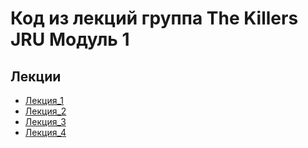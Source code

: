 
# Код из лекций группа The Killers JRU Модуль 1

## Лекции
- [Лекция_1](https://github.com/tatianabakachJRU/theKillersJRUModule1/tree/main/src/lecture_1)
- [Лекция_2](https://github.com/tatianabakachJRU/theKillersJRUModule1/tree/main/src/lecture_2)
- [Лекция_3](https://github.com/tatianabakachJRU/theKillersJRUModule1/tree/main/src/lecture_3)
- [Лекция_4](https://github.com/tatianabakachJRU/theKillersJRUModule1/tree/main/src/lecture_4)
